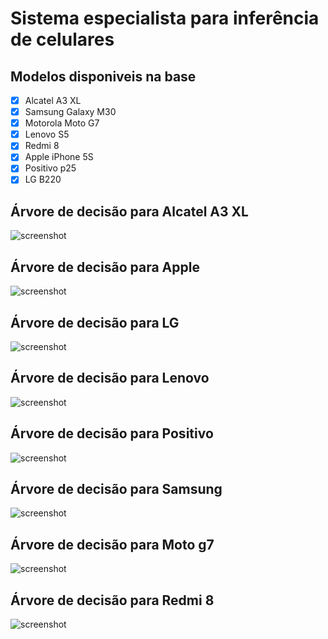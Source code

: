 # Sistema especialista para inferência de celulares

## Modelos disponiveis na base

- [x] Alcatel A3 XL
- [x] Samsung Galaxy M30
- [x] Motorola Moto G7
- [x] Lenovo S5
- [x] Redmi 8
- [x] Apple iPhone 5S
- [x] Positivo p25
- [x] LG B220

## Árvore de decisão para Alcatel A3 XL

![screenshot](https://github.com/JohnOmena/sistema_especialista_IA1/blob/master/fluxo_de_decisao/Alcatex.png)

## Árvore de decisão para Apple

![screenshot](https://github.com/JohnOmena/sistema_especialista_IA1/blob/master/fluxo_de_decisao/Apple.png)

## Árvore de decisão para LG

![screenshot](https://github.com/JohnOmena/sistema_especialista_IA1/blob/master/fluxo_de_decisao/LG.png)

## Árvore de decisão para Lenovo

![screenshot](https://github.com/JohnOmena/sistema_especialista_IA1/blob/master/fluxo_de_decisao/Lenovo.png)

## Árvore de decisão para Positivo

![screenshot](https://github.com/JohnOmena/sistema_especialista_IA1/blob/master/fluxo_de_decisao/Positivo.png)

## Árvore de decisão para Samsung

![screenshot](https://github.com/JohnOmena/sistema_especialista_IA1/blob/master/fluxo_de_decisao/Samsung.png)

## Árvore de decisão para Moto g7

![screenshot](https://github.com/JohnOmena/sistema_especialista_IA1/blob/master/fluxo_de_decisao/moto%20g7.png)

## Árvore de decisão para Redmi 8

![screenshot](https://github.com/JohnOmena/sistema_especialista_IA1/blob/master/fluxo_de_decisao/redmi%208.png)
